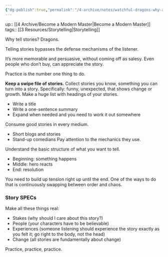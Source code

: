 ```yaml
---
{"dg-publish":true,"permalink":"/4-archive/notes/watchful-dragons-why-and-how-to-tell-a-story/"}
---
```


up:: [[4 Archive/Become a Modern Master\|Become a Modern Master]]
tags:: [[3 Resources/Storytelling\|Storytelling]]

Why tell stories? Dragons.

Telling stories bypasses the defense mechanisms of the listener.

It’s more memorable and persuasive, without coming off as salesy. Even people who don’t buy, can appreciate the story.

Practice is the number one thing to do.

**Keep a swipe file of stories.** Collect stories you know, something you can turn into a story. Specifically: funny, unexpected, that shows change or growth. Make a huge list with headings of your stories.
- Write a title
- Write a one-sentence summary
- Expand when needed and you need to work it out somewhere

Consume good stories in every medium.
- Short blogs and stories
- Stand-up comedians
Pay attention to the mechanics they use.

Understand the basic structure of what you want to tell.
- Beginning: something happens
- Middle: hero reacts
- End: resolution

You need to build up tension right up until the end.
One of the ways to do that is continuously swapping between order and chaos.

### Story SPECs
Make all these things real:
- Stakes (why should I care about this story?)
- People (your characters have to be believable)
- Experiences (someone listening should experience the story exactly as you felt it; go right to the body, not the head)
- Change (all stories are fundamentally about change)

Practice, practice, practice.

